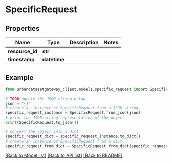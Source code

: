 # SpecificRequest


## Properties

Name | Type | Description | Notes
------------ | ------------- | ------------- | -------------
**resource_id** | **str** |  | 
**timestamp** | **datetime** |  | 

## Example

```python
from urbandatasetgateway_client.models.specific_request import SpecificRequest

# TODO update the JSON string below
json = "{}"
# create an instance of SpecificRequest from a JSON string
specific_request_instance = SpecificRequest.from_json(json)
# print the JSON string representation of the object
print(SpecificRequest.to_json())

# convert the object into a dict
specific_request_dict = specific_request_instance.to_dict()
# create an instance of SpecificRequest from a dict
specific_request_from_dict = SpecificRequest.from_dict(specific_request_dict)
```
[[Back to Model list]](../README.md#documentation-for-models) [[Back to API list]](../README.md#documentation-for-api-endpoints) [[Back to README]](../README.md)


